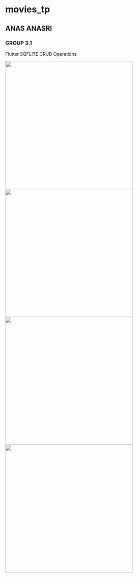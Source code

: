 # movies_tp
## ANAS ANASRI
### GROUP 3.1

Flutter SQFLITE CRUD Operations

<p float="left">
  <img src="src/main/res/screen/img1.png" width="400" />
  <img src="src/main/res/screen/img2.png" width="400" />
  <img src="src/main/res/screen/img3.png" width="400" />
  <img src="src/main/res/screen/img4.png" width="400" />
</p>

